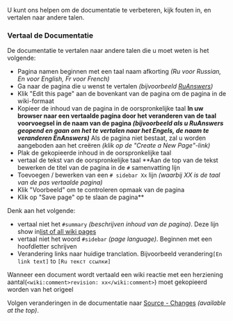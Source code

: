 <a href='Hidden comment: revision: 1'></a>

U kunt ons helpen om de documentatie te verbeteren, kijk fouten in, en vertalen naar andere talen.

### Vertaal de Documentatie ###

De documentatie te vertalen naar andere talen die u moet weten is het volgende:
  * Pagina namen beginnen met een taal naam afkorting _(Ru voor Russian, En voor English, Fr voor French)_
  * Ga naar de pagina die u wenst te vertalen _(bijvoorbeeld [RuAnswers](RuAnswers.md))_
  * Klik "Edit this page" aan de bovenkant van de pagina om de pagina in de wiki-formaat
  * Kopieer de inhoud van de pagina in de oorspronkelijke taal
**In uw browser naar een vertaalde pagina door het veranderen van de taal voorvoegsel in de naam van de pagina _(bijvoorbeeld als u RuAnswers geopend en gaan om het te vertalen naar het Engels, de naam te veranderen EnAnswers)_** Als de pagina niet bestaat, zal u worden aangeboden aan het creëren _(klik op de "Create a New Page"-link)_
  * Plak de gekopieerde inhoud in de oorspronkelijke taal
  * vertaal de tekst van de oorspronkelijke taal
**Aan de top van de tekst bewerken de titel van de pagina in de `#` samenvatting lijn
  * Toevoegen / bewerken van een `# sidebar Xx` lijn _(waarbij XX is de taal van de pas vertaalde pagina)_
  * Klik "Voorbeeld" om te controleren opmaak van de pagina
  * Klik op "Save page" op te slaan de pagina**

Denk aan het volgende:
  * vertaal niet het `#summary` _(beschrijven inhoud van de pagina)_. Deze lijn show in[list of all wiki pages](http://code.google.com/p/phpdays/w/list)
  * vertaal niet het woord `#sidebar` _(page language)_. Beginnen met een hoofdletter schrijven
  * Verandering links naar huidige tranclation. Bijvoorbeeld verandering`[En link text]` to `[Ru текст ссылки]`

Wanneer een document wordt vertaald een wiki reactie met een herziening aantal(`<wiki:comment>revision: xx</wiki:comment>`) moet gekopieerd worden van het origeel

Volgen veranderingen in de documentatie naar [Source - Changes](http://code.google.com/p/phpdays/source/list) _(available at the top)_.